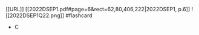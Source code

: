 [[URL]]
[[2022DSEP1.pdf#page=6&rect=62,80,406,222|2022DSEP1, p.6]]
![[2022DSEP1Q22.png]] #flashcard 
- C
<!--ID: 1730705096630-->


